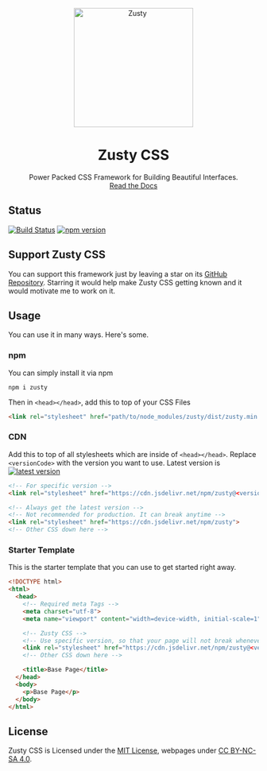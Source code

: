 
<p align="center">
<img width="240" src="https://zustycss.com/resources/zusty.svg" alt="Zusty">
<h1 align="center">Zusty CSS</h1>
</p>

<p align="center">
Power Packed CSS Framework for Building Beautiful Interfaces.
<br>
<a align="center" href="https://zustycss.com/docs">Read the Docs</a>
</p>


## Status
[![Build Status](https://github.com/sarsamurmu/zusty/workflows/Node%20CI/badge.svg)](https://github.com/sarsamurmu/zusty/actions?workflow=Node+CI)
[![npm version](https://img.shields.io/npm/v/zusty.svg?color)](https://www.npmjs.com/package/zusty)

## Support Zusty CSS
You can support this framework just by leaving a star on its [GitHub Repository](https://github.com/sarsamurmu/zusty). Starring it would help make Zusty CSS getting known and it would motivate me to work on it.

## Usage
You can use it in many ways. Here's some.

### npm
You can simply install it via npm
```shell
npm i zusty
```
Then in `<head></head>`, add this to top of your CSS Files
```html
<link rel="stylesheet" href="path/to/node_modules/zusty/dist/zusty.min.css">
```

### CDN
Add this to top of all stylesheets which are inside of `<head></head>`. Replace `<versionCode>` with the version you want to use. Latest version is [![latest version](https://img.shields.io/badge/dynamic/json?color=&label=&query=%24.tag_name&url=https%3A%2F%2Fapi.github.com%2Frepos%2Fsarsamurmu%2Fzusty%2Freleases%2Flatest)](https://www.npmjs.com/package/zusty)
```html
<!-- For specific version -->
<link rel="stylesheet" href="https://cdn.jsdelivr.net/npm/zusty@<versionCode>">

<!-- Always get the latest version -->
<!-- Not recommended for production. It can break anytime -->
<link rel="stylesheet" href="https://cdn.jsdelivr.net/npm/zusty">
<!-- Other CSS down here -->
```

### Starter Template
This is the starter template that you can use to get started right away.

```html
<!DOCTYPE html>
<html>
  <head>
    <!-- Required meta Tags -->
    <meta charset="utf-8">
    <meta name="viewport" content="width=device-width, initial-scale=1">

    <!-- Zusty CSS -->
    <!-- Use specific version, so that your page will not break whenever Zusty CSS gets updated -->
    <link rel="stylesheet" href="https://cdn.jsdelivr.net/npm/zusty@<versionCode>">
    <!-- Other CSS down here -->

    <title>Base Page</title>
  </head>
  <body>
    <p>Base Page</p>
  </body>
</html>
```

## License
Zusty CSS is Licensed under the [MIT License](https://github.com/sarsamurmu/zusty/blob/master/LICENSE.md), webpages under [CC BY-NC-SA 4.0](https://creativecommons.org/licenses/by-nc-sa/4.0/).
